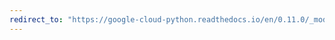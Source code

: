 ```yaml
---
redirect_to: "https://google-cloud-python.readthedocs.io/en/0.11.0/_modules/gcloud/exceptions.html"
---
```

